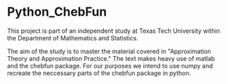 # Python_ChebFun
This project is part of an independent study at Texas Tech University within the Department of Mathematics and Statistics. 

The aim of the study is to master the material covered in "Approximation Theory and Approximation Practice." The text makes heavy use of matlab and the chebfun package. For our purposes we intend to use numpy and recreate the neccessary parts of the chebfun package in python.  
